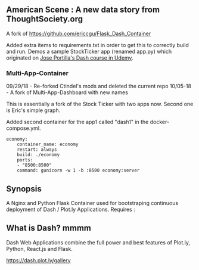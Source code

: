 ## American Scene : A new data story from ThoughtSociety.org

A fork of 
https://github.com/ericcgu/Flask_Dash_Container

Added extra items to requirements.txt in order to get this to correctly build and run.
Demos a sample StockTicker app (renamed app.py) which originated 
on [Jose Portilla's Dash course in Udemy](https://www.udemy.com/interactive-python-dashboards-with-plotly-and-dash/learn/v4/overview).

### Multi-App-Container 

09/29/18 - Re-forked Ctindel's mods and deleted the current repo
10/05-18 - A fork of Multi-App-Dashboard with new names

This is essentially a fork of the Stock Ticker with two apps now. Second one is Eric's simple graph.

Added second container for the app1 called "dash1" in the docker-compose.yml.

    economy:
        container_name: economy
        restart: always
        build: ./economy
        ports:
        - "8500:8500"
        command: gunicorn -w 1 -b :8500 economy:server

## Synopsis
A Nginx and Python Flask Container used for bootstraping continuous deployment of Dash / Plot.ly Applications.
Requires :


    
    

## What is Dash? mmmm

Dash Web Applications combine the full power and best features of Plot.ly, Python, React.js and Flask.

https://dash.plot.ly/gallery